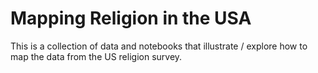 # Mapping Religion in the USA
This is a collection of data and notebooks that illustrate / explore how to map the data from the US religion survey.